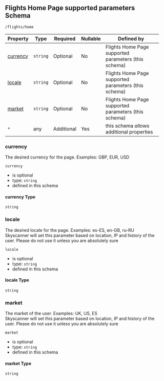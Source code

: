 ## Flights Home Page supported parameters Schema

```
/flights/home
```

| Property              | Type     | Required   | Nullable | Defined by                                           |
| --------------------- | -------- | ---------- | -------- | ---------------------------------------------------- |
| [currency](#currency) | `string` | Optional   | No       | Flights Home Page supported parameters (this schema) |
| [locale](#locale)     | `string` | Optional   | No       | Flights Home Page supported parameters (this schema) |
| [market](#market)     | `string` | Optional   | No       | Flights Home Page supported parameters (this schema) |
| `*`                   | any      | Additional | Yes      | this schema _allows_ additional properties           |

### currency

The desired currency for the page. Examples: GBP, EUR, USD

`currency`

- is optional
- type: `string`
- defined in this schema

#### currency Type

`string`

### locale

The desired locale for the page. Examples: es-ES, en-GB, ru-RU  
Skyscanner will set this parameter based on location, IP and history of the user. Please do not use it unless you are absolutely sure

`locale`

- is optional
- type: `string`
- defined in this schema

#### locale Type

`string`

### market

The market of the user. Examples: UK, US, ES  
Skyscanner will set this parameter based on location, IP and history of the user. Please do not use it unless you are absolutely sure

`market`

- is optional
- type: `string`
- defined in this schema

#### market Type

`string`
